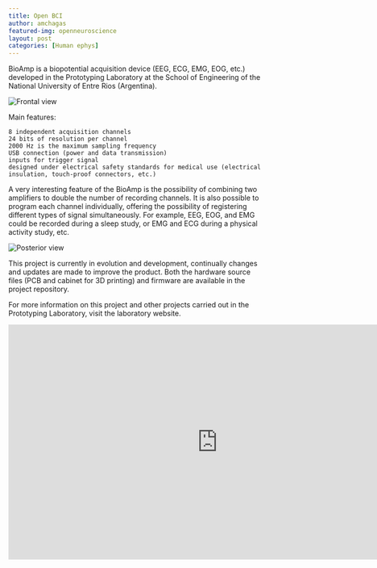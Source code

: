 ```yaml
---
title: Open BCI
author: amchagas
featured-img: openneuroscience
layout: post
categories: [Human ephys]
---
```



BioAmp is a biopotential acquisition device (EEG, ECG, EMG, EOG, etc.) developed in the Prototyping Laboratory at the School of Engineering of the National University of Entre Rios (Argentina).

![Frontal view](./bio_amp_frontal.jpg)

Main features:

    8 independent acquisition channels
    24 bits of resolution per channel
    2000 Hz is the maximum sampling frequency
    USB connection (power and data transmission)
    inputs for trigger signal
    designed under electrical safety standards for medical use (electrical insulation, touch-proof connectors, etc.)

A very interesting feature of the BioAmp is the possibility of combining two amplifiers to double the number of recording channels. It is also possible to program each channel individually, offering the possibility of registering different types of signal simultaneously. For example, EEG, EOG, and EMG could be recorded during a sleep study, or EMG and ECG during a physical activity study, etc.


![Posterior view](./bio_amp_back.jpg)

This project is currently in evolution and development, continually changes and updates are made to improve the product. Both the hardware source files (PCB and cabinet for 3D printing) and firmware are available in the project repository.

For more information on this project and other projects carried out in the Prototyping Laboratory, visit the laboratory website.

<iframe id="video-2209-1_youtube_iframe" allowfullscreen="1" allow="accelerometer; autoplay; encrypted-media; gyroscope; picture-in-picture" title="YouTube video player" src="https://www.youtube.com/embed/F7R7IxtyfGw?controls=0&amp;rel=0&amp;disablekb=1&amp;showinfo=0&amp;modestbranding=0&amp;html5=1&amp;iv_load_policy=3&amp;autoplay=0&amp;end=0&amp;loop=0&amp;playsinline=0&amp;start=0&amp;nocookie=false&amp;enablejsapi=1&amp;origin=https%3A%2F%2Fopeneuroscience.com&amp;widgetid=1" width="829" height="466.3125" frameborder="0"></iframe>
